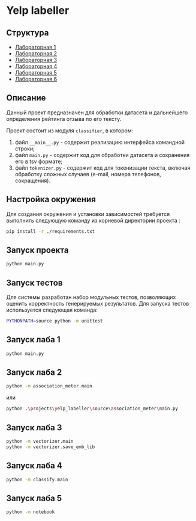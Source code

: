 # Yelp labeller

## Структура

- [Лабораторная 1](./source/classifier)
- [Лабораторная 2](./source/association_meter)
- [Лабораторная 3](./source/vectorizer)
- [Лабораторная 4](./source/classify)
- [Лабораторная 5](./source/lab_5.ipynb)
- [Лабораторная 6](./source/lab_6.ipynb)

## Описание

Данный проект предназначен для обработки датасета и дальнейшего определения рейтинга отзыва по его тексту.

Проект состоит из модуля `classifier`, в котором:

1. файл `__main__.py` - содержит реализацию интерфейса командной строки;
2. файл `main.py` - содержит код для обработки датасета и сохранения его в tsv формате;
3. файл `tokenizer.py` - содержит код для токенизации текста, включая обработку сложных случаев (e-mail, номера
   телефонов, сокращения).

## Настройка окружения

Для создания окружения и установки зависимостей требуется выполнить следующую команду из корневой директории проекта :

```sh
pip install -r ./requirements.txt
```

## Запуск проекта

```sh
python main.py
```

## Запуск тестов

Для системы разработан набор модульных тестов, позволяющих оценить корректность генерируемых результатов. Для запуска
тестов используется следующая команда:

```sh
PYTHONPATH=source python -m unittest
```

## Запуск лаба 1

```sh
python main.py
```

## Запуск лаба 2

```sh
python -m association_meter.main
```

или

```sh
python .\projects\yelp_labeller\source\association_meter\main.py
```

## Запуск лаба 3

```sh
python -m vectorizer.main
python -m vectorizer.save_emb_lib
```

## Запуск лаба 4

```sh
python -m classify.main
```

## Запуск лаба 5

```sh
python -m notebook
```
